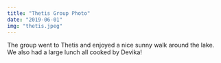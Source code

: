```yaml
---
title: "Thetis Group Photo"
date: "2019-06-01"
img: "thetis.jpeg"
---
```


The group went to Thetis and enjoyed a nice sunny walk around the lake. We also had a large lunch all cooked by Devika!
